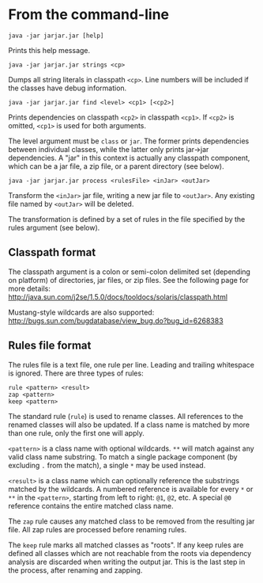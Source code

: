 # From the command-line #

```
java -jar jarjar.jar [help]
```

Prints this help message.

```
java -jar jarjar.jar strings <cp>
```

Dumps all string literals in classpath `<cp>`. Line numbers will be included if the classes have debug information.

```
java -jar jarjar.jar find <level> <cp1> [<cp2>]
```

Prints dependencies on classpath `<cp2>` in classpath `<cp1>`. If `<cp2>` is omitted, `<cp1>` is used for both arguments.

The level argument must be `class` or `jar`. The former prints dependencies between individual classes, while the latter only prints jar->jar dependencies. A "jar" in this context is actually any classpath component, which can be a jar file, a zip file, or a parent directory (see below).

```
java -jar jarjar.jar process <rulesFile> <inJar> <outJar>
```

Transform the `<inJar>` jar file, writing a new jar file to `<outJar>`. Any existing file named by `<outJar>` will be deleted.

The transformation is defined by a set of rules in the file specified by the rules argument (see below).

## Classpath format ##

The classpath argument is a colon or semi-colon delimited set (depending on platform) of directories, jar files, or zip files. See the following page for more details: http://java.sun.com/j2se/1.5.0/docs/tooldocs/solaris/classpath.html

Mustang-style wildcards are also supported: http://bugs.sun.com/bugdatabase/view_bug.do?bug_id=6268383

## Rules file format ##

The rules file is a text file, one rule per line. Leading and trailing whitespace is ignored. There are three types of rules:

```
rule <pattern> <result>
zap <pattern>
keep <pattern>
```

The standard rule (`rule`) is used to rename classes. All references to the renamed classes will also be updated. If a class name is matched by more than one rule, only the first one will apply.

`<pattern>` is a class name with optional wildcards. `**` will match against any valid class name substring. To match a single package component (by excluding `.` from the match), a single `*` may be used instead.

`<result>` is a class name which can optionally reference the substrings matched by the wildcards. A numbered reference is available for every `*` or `**` in the `<pattern>`, starting from left to right: `@1`, `@2`, etc. A special `@0` reference contains the entire matched class name.

The `zap` rule causes any matched class to be removed from the resulting jar file. All zap rules are processed before renaming rules.

The `keep` rule marks all matched classes as "roots". If any keep rules are defined all classes which are not reachable from the roots via dependency analysis are discarded when writing the output jar. This is the last step in the process, after renaming and zapping.